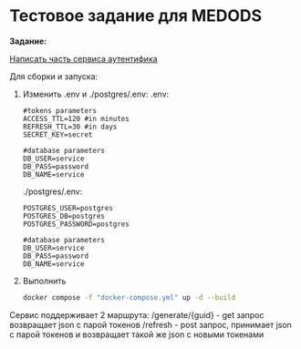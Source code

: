 # Тестовое задание для MEDODS

**Задание:**

[Написать часть сервиса аутентифика](https://medods.notion.site/Test-task-BackDev-623508ed85474f48a721e43ab00e9916)

Для сборки и запуска:

1. Изменить .env и ./postgres/.env:
   .env:
   
   ```dotenv
   #tokens parameters
   ACCESS_TTL=120 #in minutes
   REFRESH_TTL=30 #in days
   SECRET_KEY=secret
   
   #database parameters
   DB_USER=service
   DB_PASS=password
   DB_NAME=service
   ```
   
   ./postgres/.env:
   
   ```dotenv
   POSTGRES_USER=postgres
   POSTGRES_DB=postgres
   POSTGRES_PASSWORD=postgres
   
   #database parameters
   DB_USER=service
   DB_PASS=password
   DB_NAME=service
   ```
2. Выполнить
   
   ```bash
   docker compose -f "docker-compose.yml" up -d --build
   ```


Сервис поддерживает 2 маршрута:
/generate/{guid} - get запрос возвращает json с парой токенов
/refresh - post запрос, принимает json с парой токенов и возвращает такой же json с новыми токенами

